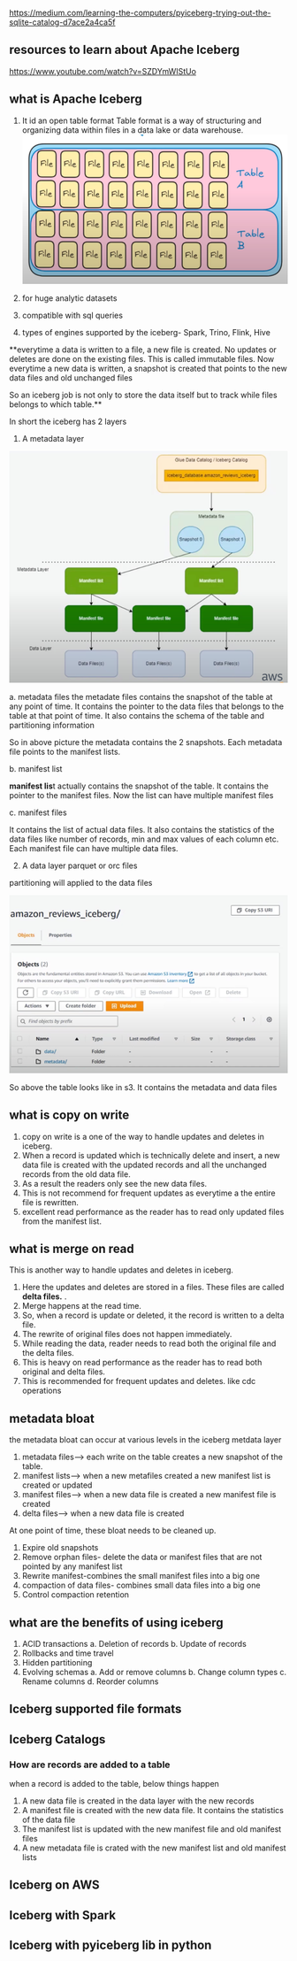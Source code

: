 https://medium.com/learning-the-computers/pyiceberg-trying-out-the-sqlite-catalog-d7ace2a4ca5f

## resources to learn about Apache Iceberg

https://www.youtube.com/watch?v=SZDYmWIStUo

## what is Apache Iceberg

1. It id an open table format
   Table format is a way of structuring and organizing data within files in a data lake or data warehouse.
   ![img.png](img.png)

2. for huge analytic datasets
3. compatible with sql queries
4. types of engines supported by the iceberg- Spark, Trino, Flink, Hive

**everytime a data is written to a file, a new file is created. No updates or deletes are done on the existing files.
This is called immutable files.
Now everytime a new data is written, a snapshot is created that points to the new data files and old unchanged files

So an iceberg job is not only to store the data itself but to track while files belongs to which table.**

In short the iceberg has 2 layers

1. A metadata layer

![img_2.png](img_2.png)

a. metadata files
the metadate files contains the snapshot of the table at any point of time. It contains the pointer to the data files
that belongs to the table at that point of time.
It also contains the schema of the table and partitioning information

So in above picture the metadata contains the 2 snapshots.
Each metadata file points to the manifest lists.

b. manifest list

**manifest lis**t actually contains the snapshot of the table.
It contains the pointer to the manifest files. Now the list can have multiple manifest files

c. manifest files

It contains the list of actual data files.
It also contains the statistics of the data files like number of records, min and max values of each column etc.
Each manifest file can have multiple data files.

2. A data layer
   parquet or orc files

partitioning will applied to the data files

![img_1.png](img_1.png)

So above the table looks like in s3. It contains the metadata and data files

## what is copy on write

1. copy on write is a one of the way to handle updates and deletes in iceberg.
2. When a record is updated which is technically delete and insert, a new data file is created with the updated records
   and all the unchanged records from the old data file.
3. As a result the readers only see the new data files.
4. This is not recommend for frequent updates as everytime a the entire file is rewritten.
5. excellent read performance as the reader has to read only updated files from the manifest list.

## what is merge on read

This is another way to handle updates and deletes in iceberg.

1. Here the updates and deletes are stored in a files. These files are called **delta files.** .
2. Merge happens at the read time.
3. So, when a record is update or deleted, it the record is written to a delta file.
4. The rewrite of original files does not happen immediately.
5. While reading the data, reader needs to read both the original file and the delta files.
6. This is heavy on read performance as the reader has to read both original and delta files.
7. This is recommended for frequent updates and deletes. like cdc operations

## metadata bloat

the metadata bloat can occur at various levels in the iceberg metdata layer

1. metadata files--> each write on the table creates a new snapshot of the table.
2. manifest lists--> when a new metafiles created a new manifest list is created or updated
3. manifest files--> when a new data file is created a new manifest file is created
4. delta files--> when a new data file is created

At one point of time, these bloat needs to be cleaned up.

1. Expire old snapshots
2. Remove orphan files- delete the data or manifest files that are not pointed by any manifest list
3. Rewrite manifest-combines the small manifest files into a big one
4. compaction of data files- combines small data files into a big one
5. Control compaction retention

## what are the benefits of using iceberg

1. ACID transactions
   a. Deletion of records
   b. Update of records
2. Rollbacks and time travel
3. Hidden partitioning
4. Evolving schemas
   a. Add or remove columns
   b. Change column types
   c. Rename columns
   d. Reorder columns

## Iceberg supported file formats

## Iceberg Catalogs

### How are records are added to a table

when a record is added to the table, below things happen

1. A new data file is created in the data layer with the new records
2. A manifest file is created with the new data file. It contains the statistics of the data file
3. The manifest list is updated with the new manifest file and old manifest files
4. A new metadata file is crated with the new manifest list and old manifest lists

## Iceberg on AWS

## Iceberg with Spark

## Iceberg with pyiceberg lib in python